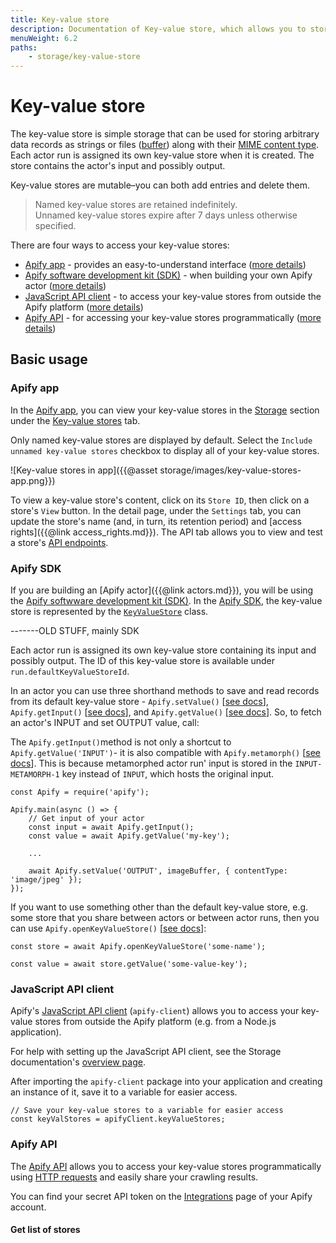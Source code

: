 ```yaml
---
title: Key-value store
description: Documentation of Key-value store, which allows you to store arbitrary data records such as actor inputs.
menuWeight: 6.2
paths:
    - storage/key-value-store
---
```


# Key-value store

The key-value store is simple storage that can be used for storing arbitrary data records as strings or files ([buffer](https://nodejs.org/api/buffer.html)) along with their [MIME content type](https://developer.mozilla.org/en-US/docs/Web/HTTP/Basics_of_HTTP/MIME_types/Common_types). Each actor run is assigned its own key-value store when it is created. The store contains the actor's input and possibly output.

Key-value stores are mutable–you can both add entries and delete them.

> Named key-value stores are retained indefinitely. <br/>
> Unnamed key-value stores expire after 7 days unless otherwise specified.

There are four ways to access your key-value stores:

* [Apify app](https://my.apify.com/storage#/keyValueStores) - provides an easy-to-understand interface ([more details](#apify-app))
* [Apify software development kit (SDK)](https://sdk.apify.com/docs/guides/data-storage#key-value-store) - when building your own Apify actor ([more details](#apify-sdk))
* [JavaScript API client](https://docs.apify.com/apify-client-js#ApifyClient-keyValueStores) - to access your key-value stores from outside the Apify platform ([more details](#javascript-api-client))
* [Apify API](https://docs.apify.com/api/v2#/reference/key-value-stores/get-items?console=1) - for accessing your key-value stores programmatically ([more details](#apify-api))

## Basic usage

### Apify app

In the [Apify app](https://my.apify.com), you can view your key-value stores in the [Storage](https://my.apify.com/storage) section under the [Key-value stores](https://my.apify.com/storage#/keyValueStores) tab.

Only named key-value stores are displayed by default. Select the `Include unnamed key-value stores` checkbox to display all of your key-value stores.

![Key-value stores in app]({{@asset storage/images/key-value-stores-app.png}})

To view a key-value store's content, click on its `Store ID`, then click on a store's `View` button.
In the detail page, under the `Settings` tab, you can update the store's name (and, in turn, its retention period) and
[access rights]({{@link access_rights.md}}).
The API tab allows you to view and test a store's [API endpoints](https://docs.apify.com/api/v2#/reference/datasets).

### Apify SDK

If you are building an [Apify actor]({{@link actors.md}}), you will be using the [Apify softwware development kit (SDK)](https://sdk.apify.com).
In the [Apify SDK](https://sdk.apify.com/docs/guides/data-storage#key-value-store), the key-value store is represented by the
[`KeyValueStore`](https://sdk.apify.com/docs/guides/data-storage#key-value-store) class.




-------OLD STUFF, mainly SDK 


Each actor run is assigned its own key-value store containing its input and possibly output. The ID of this key-value store is available under `run.defaultKeyValueStoreId`.

In an actor you can use three shorthand methods to save and read records from its default key-value store - `Apify.setValue()` [[see docs](https://sdk.apify.com/docs/api/apify#apifysetvaluekey-value-options)], `Apify.getInput()` [[see docs](https://sdk.apify.com/docs/api/apify#apifygetinput)], and `Apify.getValue()` [[see docs](https://sdk.apify.com/docs/api/apify#apifygetvaluekey)]. So, to fetch an actor's INPUT and set OUTPUT value, call:


<!-- keep this -->
The `Apify.getInput()`method is not only a shortcut to `Apify.getValue('INPUT')`- it is also compatible with `Apify.metamorph()` [[see docs](https://docs.apify.com/actors/source-code#metamorph)]. This is because metamorphed actor run' input is stored in the `INPUT-METAMORPH-1` key instead of `INPUT`, which hosts the original input.

    const Apify = require('apify');

    Apify.main(async () => {
        // Get input of your actor
        const input = await Apify.getInput();
        const value = await Apify.getValue('my-key');

        ...

        await Apify.setValue('OUTPUT', imageBuffer, { contentType: 'image/jpeg' });
    });

If you want to use something other than the default key-value store, e.g. some store that you share between actors or between actor runs, then you can use `Apify.openKeyValueStore()` [[see docs](https://sdk.apify.com/docs/api/apify#apifyopenkeyvaluestorestoreidorname-options)]:

    const store = await Apify.openKeyValueStore('some-name');

    const value = await store.getValue('some-value-key');






### JavaScript API client

Apify's [JavaScript API client](https://docs.apify.com/apify-client-js#ApifyClient-keyValueStores) (`apify-client`) allows you to access your key-value stores from outside the Apify platform (e.g. from a Node.js application).

For help with setting up the JavaScript API client, see the Storage documentation's [overview page](https://docs.apify.com/storage/#setting-up-the-javascript-api-client).

After importing the `apify-client` package into your application and creating an instance of it, save it to a variable for easier access.

    // Save your key-value stores to a variable for easier access
    const keyValStores = apifyClient.keyValueStores;


### Apify API

The [Apify API](https://docs.apify.com/api/v2#/reference/key-value-stores) allows you to access your key-value stores programmatically using [HTTP requests](https://developer.mozilla.org/en-US/docs/Web/HTTP/Methods) and easily share your crawling results.

You can find your secret API token on the [Integrations](https://my.apify.com/account#/integrations) page of your Apify account.

#### Get list of stores






